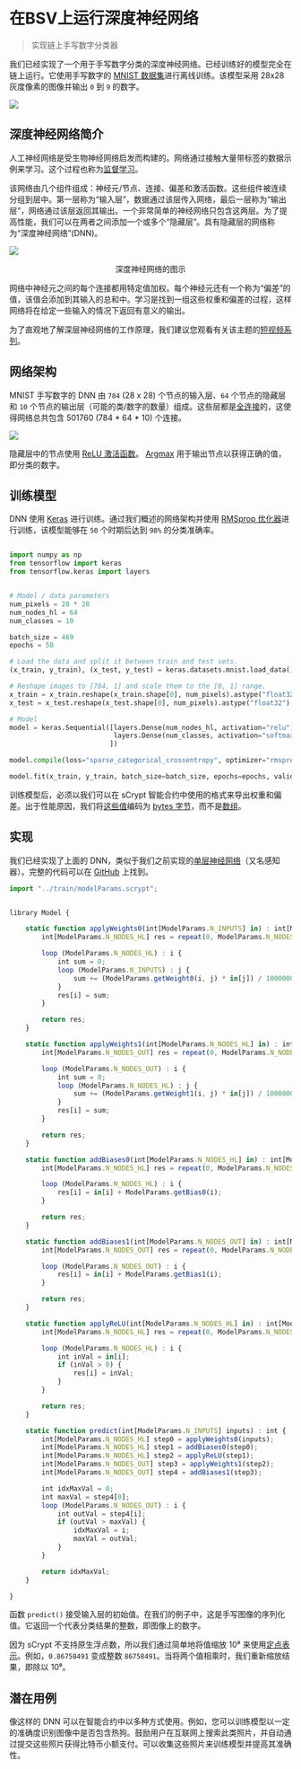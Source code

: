 # 在BSV上运行深度神经网络

> 实现链上手写数字分类器

我们已经实现了一个用于手写数字分类的深度神经网络。已经训练好的模型完全在链上运行。它使用手写数字的 [MNIST 数据集](http://yann.lecun.com/exdb/mnist/)进行离线训练。该模型采用 28x28 灰度像素的图像并输出 `0` 到 `9` 的数字。

![](./1.webp)

## 深度神经网络简介

人工神经网络是受生物神经网络启发而构建的。网络通过接触大量带标签的数据示例来学习。这个过程也称为[监督学习](https://en.wikipedia.org/wiki/Supervised_learning)。

该网络由几个组件组成：神经元/节点、连接、偏差和激活函数。这些组件被连续分组到层中。第一层称为“输入层”，数据通过该层传入网络，最后一层称为“输出层”，网络通过该层返回其输出。一个非常简单的神经网络只包含这两层。为了提高性能，我们可以在两者之间添加一个或多个“隐藏层”。具有隐藏层的网络称为“深度神经网络”(DNN)。

![](./2.webp)
<center> 深度神经网络的图示 </center>

网络中神经元之间的每个连接都用特定值加权。每个神经元还有一个称为“偏差”的值，该值会添加到其输入的总和中。学习是找到一组这些权重和偏差的过程，这样网络将在给定一些输入的情况下返回有意义的输出。

为了直观地了解深层神经网络的工作原理，我们建议您观看有关该主题的[短视频系列](https://www.youtube.com/watch?v=aircAruvnKk&list=PLZHQObOWTQDNU6R1_67000Dx_ZCJB-3pi)。

## 网络架构

MNIST 手写数字的 DNN 由 `784` (28 x 28) 个节点的输入层、`64` 个节点的隐藏层和 `10` 个节点的输出层（可能的类/数字的数量）组成。这些层都是[全连接](https://medium.com/swlh/fully-connected-vs-convolutional-neural-networks-813ca7bc6ee5)的，这使得网络总共包含 501760 (784 * 64 * 10) 个连接。

![](./3.webp)


隐藏层中的节点使用 [ReLU 激活函数](https://machinelearningmastery.com/rectified-linear-activation-function-for-deep-learning-neural-networks/)。 [Argmax](https://machinelearningmastery.com/argmax-in-machine-learning/) 用于输出节点以获得正确的值，即分类的数字。

## 训练模型

DNN 使用 [Keras](https://keras.io/) 进行训练。通过我们概述的网络架构并使用 [RMSprop 优化器](https://keras.io/api/optimizers/rmsprop/)进行训练，该模型能够在 `50` 个时期后达到 `98%` 的分类准确率。

```python

import numpy as np
from tensorflow import keras
from tensorflow.keras import layers


# Model / data parameters
num_pixels = 28 * 28
num_nodes_hl = 64
num_classes = 10

batch_size = 469
epochs = 50

# Load the data and split it between train and test sets.
(x_train, y_train), (x_test, y_test) = keras.datasets.mnist.load_data()

# Reshape images to [784, 1] and scale them to the [0, 1] range.
x_train = x_train.reshape(x_train.shape[0], num_pixels).astype("float32") / 255
x_test = x_test.reshape(x_test.shape[0], num_pixels).astype("float32") / 255

# Model
model = keras.Sequential([layers.Dense(num_nodes_hl, activation="relu"),
                          layers.Dense(num_classes, activation="softmax")
                         ]) 

model.compile(loss="sparse_categorical_crossentropy", optimizer="rmsprop", metrics=["accuracy"])

model.fit(x_train, y_train, batch_size=batch_size, epochs=epochs, validation_split=0.1)
```


训练模型后，必须以我们可以在 sCrypt 智能合约中使用的格式来导出权重和偏差。出于性能原因，我们将[这些值](https://github.com/sCrypt-Inc/scrypt-ml/blob/19b7473cf45695caf0ac8b2914d8b5bafaeb680b/predict-onchain/nn/mnist/train/modelParams.scrypt#L8-L14)编码为 [bytes 字节](https://scryptdoc.readthedocs.io/en/latest/syntax.html#basic-types)，而不是[数组](https://scryptdoc.readthedocs.io/en/latest/syntax.html#array-types)。

## 实现

我们已经实现了上面的 DNN，类似于我们之前实现的[单层神经网络](https://github.com/sCrypt-Inc/article/blob/master/AI%20on%20Bitcoin/AI%20on%20Bitcoin.md)（又名感知器）。完整的代码可以在 [GitHub](https://github.com/sCrypt-Inc/scrypt-ml/tree/master/predict-onchain/nn/mnist) 上找到。


```js
import "../train/modelParams.scrypt";


library Model {

    static function applyWeights0(int[ModelParams.N_INPUTS] in) : int[ModelParams.N_NODES_HL] {
        int[ModelParams.N_NODES_HL] res = repeat(0, ModelParams.N_NODES_HL);

        loop (ModelParams.N_NODES_HL) : i {
	        int sum = 0;
            loop (ModelParams.N_INPUTS) : j {
		        sum += (ModelParams.getWeight0(i, j) * in[j]) / 100000000;
            }
	        res[i] = sum;
        }

        return res;
    }

    static function applyWeights1(int[ModelParams.N_NODES_HL] in) : int[ModelParams.N_NODES_OUT] {
        int[ModelParams.N_NODES_OUT] res = repeat(0, ModelParams.N_NODES_OUT); 

        loop (ModelParams.N_NODES_OUT) : i {
            int sum = 0;
            loop (ModelParams.N_NODES_HL) : j {
                sum += (ModelParams.getWeight1(i, j) * in[j]) / 100000000;
            }
            res[i] = sum;
        }

        return res;
    }

    static function addBiases0(int[ModelParams.N_NODES_HL] in) : int[ModelParams.N_NODES_HL] {
        int[ModelParams.N_NODES_HL] res = repeat(0, ModelParams.N_NODES_HL); 

        loop (ModelParams.N_NODES_HL) : i {
            res[i] = in[i] + ModelParams.getBias0(i);
        }

        return res;
    }

    static function addBiases1(int[ModelParams.N_NODES_OUT] in) : int[ModelParams.N_NODES_OUT] {
        int[ModelParams.N_NODES_OUT] res = repeat(0, ModelParams.N_NODES_OUT); 

        loop (ModelParams.N_NODES_OUT) : i {
            res[i] = in[i] + ModelParams.getBias1(i);
        }

        return res;
    }

    static function applyReLU(int[ModelParams.N_NODES_HL] in) : int[ModelParams.N_NODES_HL] {
        int[ModelParams.N_NODES_HL] res = repeat(0, ModelParams.N_NODES_HL); 

        loop (ModelParams.N_NODES_HL) : i {
            int inVal = in[i];
            if (inVal > 0) {
                res[i] = inVal;
            }
        }

        return res;
    }

    static function predict(int[ModelParams.N_INPUTS] inputs) : int {
        int[ModelParams.N_NODES_HL] step0 = applyWeights0(inputs);
        int[ModelParams.N_NODES_HL] step1 = addBiases0(step0);
        int[ModelParams.N_NODES_HL] step2 = applyReLU(step1);
        int[ModelParams.N_NODES_OUT] step3 = applyWeights1(step2);
        int[ModelParams.N_NODES_OUT] step4 = addBiases1(step3);

        int idxMaxVal = 0;
        int maxVal = step4[0];
        loop (ModelParams.N_NODES_OUT) : i {
            int outVal = step4[i];
            if (outVal > maxVal) {
                idxMaxVal = i;
                maxVal = outVal;
            }
        }

        return idxMaxVal;
    }

}
```

函数 `predict()` 接受输入层的初始值。在我们的例子中，这是手写图像的序列化值。它返回一个代表分类结果的整数，即图像上的数字。

因为 sCrypt 不支持原生浮点数，所以我们通过简单地将值缩放 10⁸ 来使用[定点表示](https://blog.csdn.net/freedomhero/article/details/118709814)。例如，`0.86758491` 变成整数 `86758491`。当将两个值相乘时，我们重新缩放结果，即除以 10⁸。

## 潜在用例

像这样的 DNN 可以在智能合约中以多种方式使用。例如，您可以训练模型以一定的准确度识别图像中是否包含热狗。鼓励用户在互联网上搜索此类照片，并自动通过提交这些照片获得比特币小额支付。可以收集这些照片来训练模型并提高其准确性。
